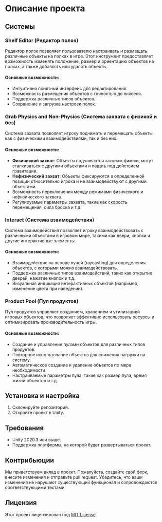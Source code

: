 # Описание проекта

## Системы

### Shelf Editor (Редактор полок)
Редактор полок позволяет пользователю настраивать и размещать различные объекты на полках в игре. Этот инструмент предоставляет возможность изменять положение, размер и ориентацию объектов на полках, а также добавлять или удалять объекты. 

#### Основные возможности:
- Интуитивно понятный интерфейс для редактирования.
- Возможность размещения объектов с точностью до пикселя.
- Поддержка различных типов объектов.
- Сохранение и загрузка настроек полок.

### Grab Physics and Non-Physics (Система захвата с физикой и без)
Система захвата позволяет игроку поднимать и перемещать объекты как с физическими взаимодействиями, так и без них. 

#### Основные возможности:
- **Физический захват**: Объекты подчиняются законам физики, могут сталкиваться с другими объектами и падать под действием гравитации.
- **Нефизический захват**: Объекты фиксируются в определенной позиции относительно игрока и не взаимодействуют с другими объектами.
- Возможность переключения между режимами физического и нефизического захвата.
- Регулируемые параметры захвата, такие как скорость перемещения, сила броска и т.д.

### Interact (Система взаимодействия)
Система взаимодействия позволяет игроку взаимодействовать с различными объектами в игровом мире, такими как двери, кнопки и другие интерактивные элементы.

#### Основные возможности:
- Взаимодействие на основе лучей (raycasting) для определения объектов, с которыми можно взаимодействовать.
- Поддержка различных типов взаимодействий, таких как открытие дверей, нажатие кнопок и т.д.
- Визуальная индикация интерактивных объектов (например, изменение цвета при наведении).

### Product Pool (Пул продуктов)
Пул продуктов управляет созданием, хранением и утилизацией игровых объектов, что позволяет эффективно использовать ресурсы и оптимизировать производительность игры.

#### Основные возможности:
- Создание и управление пулами объектов для различных типов продуктов.
- Повторное использование объектов для снижения нагрузки на систему.
- Автоматическое создание и удаление объектов по мере необходимости.
- Настраиваемые параметры пула, такие как размер пула, время жизни объектов и т.д.

## Установка и настройка
1. Склонируйте репозиторий.
2. Откройте проект в Unity.

## Требования
- Unity 2020.3 или выше.
- Поддержка платформы, на которой будет развертываться проект.

## Контрибьюции
Мы приветствуем вклад в проект. Пожалуйста, создайте свой форк, внесите изменения и отправьте pull request. Убедитесь, что ваши изменения не нарушают существующий функционал и сопровождаются соответствующими тестами.

## Лицензия
Этот проект лицензирован под [MIT License](LICENSE).
